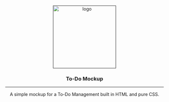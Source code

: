 <p align="center">
  <a href="" rel="noopener">
 <img width=200px height=200px src="https://www.flaticon.com/svg/vstatic/svg/3969/3969743.svg?token=exp=1614492209~hmac=802390b7a06f091645856c90eb42ccf9" alt="logo"></a>
</p>

<h3 align="center">To-Do Mockup</h3>

---

<p align="center"> A simple mockup for a To-Do Management built in HTML and pure CSS.
    <br> 
</p>

